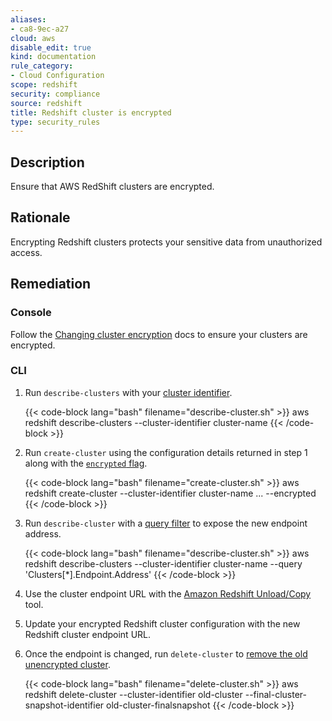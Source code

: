 ```yaml
---
aliases:
- ca8-9ec-a27
cloud: aws
disable_edit: true
kind: documentation
rule_category:
- Cloud Configuration
scope: redshift
security: compliance
source: redshift
title: Redshift cluster is encrypted
type: security_rules
---
```


## Description

Ensure that AWS RedShift clusters are encrypted.

## Rationale

Encrypting Redshift clusters protects your sensitive data from unauthorized access.

## Remediation

### Console

Follow the [Changing cluster encryption][1] docs to ensure your clusters are encrypted.

### CLI

1. Run `describe-clusters` with your [cluster identifier][2].

    {{< code-block lang="bash" filename="describe-cluster.sh" >}}
    aws redshift describe-clusters
        --cluster-identifier cluster-name
    {{< /code-block >}}

2. Run `create-cluster` using the configuration details returned in step 1 along with the [`encrypted` flag][3].

    {{< code-block lang="bash" filename="create-cluster.sh" >}}
    aws redshift create-cluster
        --cluster-identifier cluster-name
        ...
        --encrypted
    {{< /code-block >}}

3. Run `describe-cluster` with a [query filter][2] to expose the new endpoint address.

    {{< code-block lang="bash" filename="describe-cluster.sh" >}}
    aws redshift describe-clusters
        --cluster-identifier cluster-name
        --query 'Clusters[*].Endpoint.Address'
    {{< /code-block >}}

4. Use the cluster endpoint URL with the [Amazon Redshift Unload/Copy][4] tool.

5. Update your encrypted Redshift cluster configuration with the new Redshift cluster endpoint URL.

6. Once the endpoint is changed, run `delete-cluster` to [remove the old unencrypted cluster][5].

    {{< code-block lang="bash" filename="delete-cluster.sh" >}}
    aws redshift delete-cluster
        --cluster-identifier old-cluster
        --final-cluster-snapshot-identifier old-cluster-finalsnapshot
    {{< /code-block >}}

[1]: https://docs.aws.amazon.com/redshift/latest/mgmt/changing-cluster-encryption.html
[2]: https://awscli.amazonaws.com/v2/documentation/api/latest/reference/redshift/describe-clusters.html
[3]: https://awscli.amazonaws.com/v2/documentation/api/latest/reference/redshift/create-cluster.html
[4]: https://github.com/awslabs/amazon-redshift-utils/tree/master/src/UnloadCopyUtility
[5]: https://awscli.amazonaws.com/v2/documentation/api/latest/reference/redshift/delete-cluster.html
